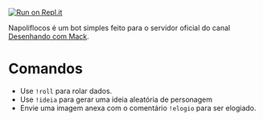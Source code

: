 [![Run on Repl.it](https://repl.it/badge/github/desenhandocommack/napoliflocos)](https://repl.it/github/desenhandocommack/napoliflocos)

Napoliflocos é um bot simples feito para o servidor oficial do canal
[Desenhando com Mack](https://youtube.com/desenhandocommack).

# Comandos

- Use `!roll` para rolar dados.
- Use `!ideia` para gerar uma ideia aleatória de personagem
- Envie uma imagem anexa com o comentário `!elogio` para ser elogiado.
